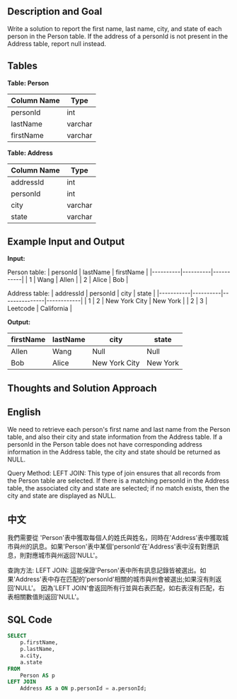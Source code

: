 ## Description and Goal

Write a solution to report the first name, last name, city, and state of each person in the Person table. If the address of a personId is not present in the Address table, report null instead.

## Tables

**Table: Person**

| Column Name | Type    |
|-------------|---------|
| personId    | int     |
| lastName    | varchar |
| firstName   | varchar |

**Table: Address**

| Column Name | Type    |
|-------------|---------|
| addressId   | int     |
| personId    | int     |
| city        | varchar |
| state       | varchar |

## Example Input and Output

**Input:**

Person table:
| personId | lastName | firstName |
|----------|----------|-----------|
| 1        | Wang     | Allen     |
| 2        | Alice    | Bob       |

Address table:
| addressId | personId | city          | state      |
|-----------|----------|---------------|------------|
| 1         | 2        | New York City | New York   |
| 2         | 3        | Leetcode      | California |

**Output:**

| firstName | lastName | city          | state    |
|-----------|----------|---------------|----------|
| Allen     | Wang     | Null          | Null     |
| Bob       | Alice    | New York City | New York |

## Thoughts and Solution Approach

## English
We need to retrieve each person's first name and last name from the Person table, and also their city and state information from the Address table. 
If a personId in the Person table does not have corresponding address information in the Address table, the city and state should be returned as NULL.

Query Method:
LEFT JOIN: This type of join ensures that all records from the Person table are selected. 
If there is a matching personId in the Address table, the associated city and state are selected; if no match exists, then the city and state are displayed as NULL.

## 中文
我們需要從 'Person'表中獲取每個人的姓氏與姓名，同時在'Address'表中獲取城市與州的訊息。如果'Person'表中某個'personId'在'Address'表中沒有對應訊息，則對應城市與州返回'NULL'。

查詢方法:
LEFT JOIN: 這能保證'Person'表中所有訊息記錄皆被選出。如果'Address'表中存在匹配的'personId'相關的城市與州會被選出;如果沒有則返回'NULL'。
因為'LEFT JOIN'會返回所有行並與右表匹配，如右表沒有匹配，右表相關數值則返回'NULL'。

## SQL Code

```sql
SELECT
    p.firstName,
    p.lastName,
    a.city,
    a.state
FROM
    Person AS p
LEFT JOIN
    Address AS a ON p.personId = a.personId;

